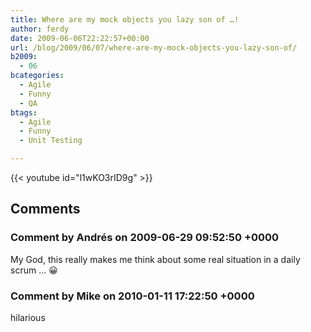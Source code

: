 ```yaml
---
title: Where are my mock objects you lazy son of …!
author: ferdy
date: 2009-06-06T22:22:57+00:00
url: /blog/2009/06/07/where-are-my-mock-objects-you-lazy-son-of/
b2009:
  - 06
bcategories:
  - Agile
  - Funny
  - QA
btags:
  - Agile
  - Funny
  - Unit Testing

---
```


{{< youtube id="l1wKO3rID9g" >}}

## Comments

### Comment by Andrés on 2009-06-29 09:52:50 +0000
My God, this really makes me think about some real situation in a daily scrum &#8230; 😀

### Comment by Mike on 2010-01-11 17:22:50 +0000
hilarious